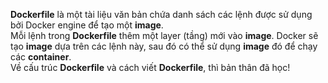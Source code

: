 **Dockerfile** là một tài liệu văn bản chứa danh sách các lệnh được sử dụng bởi Docker engine để tạo một **image**.  
Mỗi lệnh trong **Dockerfile** thêm một layer (tầng) mới vào **image**. Docker sẽ tạo **image** dựa trên các lệnh này, sau đó có thể sử dụng **image** đó để chạy các **container**.  
Về cấu trúc **Dockerfile** và cách viết **Dockerfile**, thì bản thân đã học!
